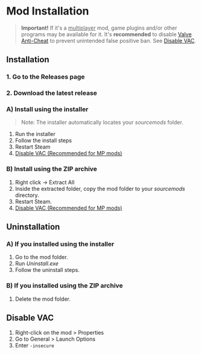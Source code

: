 # Mod Installation

> **Important!** If it's a <u>multiplayer</u> mod, game plugins and/or other programs may be available for it. It's **recommended** to disable [Valve Anti-Cheat](https://developer.valvesoftware.com/wiki/Valve_Anti-Cheat) to prevent unintended false positive ban. See [Disable VAC](#disable-vac).

## Installation

### 1. Go to the Releases page

### 2. Download the latest release

### A) Install using the installer

> Note: The installer automatically locates your *sourcemods* folder.

1. Run the installer
2. Follow the install steps
3. Restart Steam
4. [Disable VAC (Recommended for MP mods)](#disable-vac)

### B) Install using the ZIP archive

1. Right click -> Extract All
2. Inside the extracted folder, copy the mod folder to your *sourcemods* directory.
3. Restart Steam.
4. [Disable VAC (Recommended for MP mods)](#disable-vac)

## Uninstallation

### A) If you installed using the installer

1. Go to the mod folder.
2. Run *Uninstall.exe*
3. Follow the uninstall steps.

### B) If you installed using the ZIP archive

1. Delete the mod folder.

## Disable VAC

1. Right-click on the mod &gt; Properties
2. Go to General &gt; Launch Options
3. Enter `-insecure`
